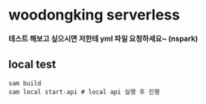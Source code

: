 # woodongking serverless

**테스트 해보고 싶으시면 저한테 yml 파일 요청하세요~ (nspark)**

## local test
```shell
sam build
sam local start-api # local api 실행 후 진행
```
